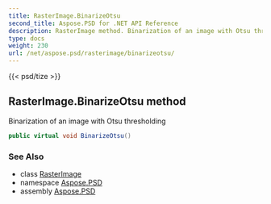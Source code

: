 ```yaml
---
title: RasterImage.BinarizeOtsu
second_title: Aspose.PSD for .NET API Reference
description: RasterImage method. Binarization of an image with Otsu thresholding
type: docs
weight: 230
url: /net/aspose.psd/rasterimage/binarizeotsu/
---
```

{{< psd/tize >}}
## RasterImage.BinarizeOtsu method

Binarization of an image with Otsu thresholding

```csharp
public virtual void BinarizeOtsu()
```

### See Also

* class [RasterImage](../)
* namespace [Aspose.PSD](../../../aspose.psd/)
* assembly [Aspose.PSD](../../../)


